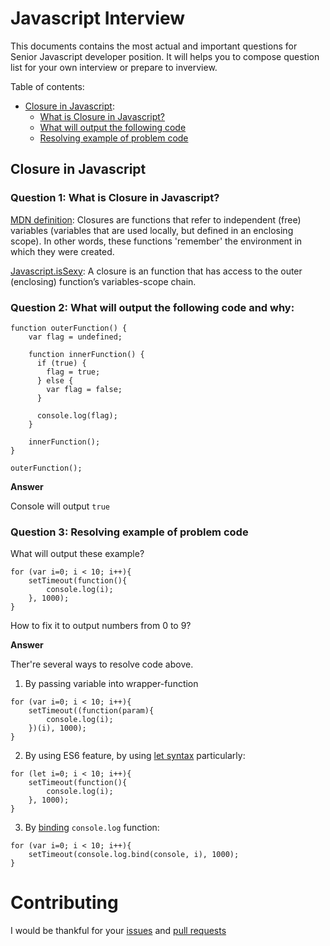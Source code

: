 Javascript Interview
====================

This documents contains the most actual and important questions for Senior Javascript developer position. 
It will helps you to compose question list for your own interview or prepare to inverview.

Table of contents:

* [Closure in Javascript](#closure-in-javascript):
    * [What is Closure in Javascript?](#question-1-what-is-closure-in-javascript)
    * [What will output the following code](#question-2-what-will-output-the-following-code-and-why)
    * [Resolving example of problem code](#question-3-resolving-example-of-problem-code)

## Closure in Javascript

### Question 1: What is Closure in Javascript?

[MDN definition](https://developer.mozilla.org/en/docs/Web/JavaScript/Closures):
Closures are functions that refer to independent (free) variables (variables that are used locally, but defined in an enclosing scope). In other words, these functions 'remember' the environment in which they were created.

[Javascript.isSexy](http://javascriptissexy.com/understand-javascript-closures-with-ease/): A closure is an function that has access to the outer (enclosing) function’s variables-scope chain.


### Question 2: What will output the following code and why:

```
function outerFunction() {
    var flag = undefined;

    function innerFunction() {
      if (true) {
        flag = true;
      } else {
        var flag = false;
      }

      console.log(flag);
    }

    innerFunction();
}

outerFunction();
```

**Answer**

Console will output `true`

### Question 3: Resolving example of problem code

What will output these example? 

```
for (var i=0; i < 10; i++){
    setTimeout(function(){
        console.log(i);
    }, 1000);
}
```

How to fix it to output numbers from 0 to 9?

**Answer**

Ther're several ways to resolve code above.

1) By passing variable into wrapper-function
```
for (var i=0; i < 10; i++){
    setTimeout((function(param){
        console.log(i);
    })(i), 1000);
}
```

2) By using ES6 feature, by using [let syntax](https://developer.mozilla.org/en/docs/Web/JavaScript/Reference/Statements/let) particularly:
```
for (let i=0; i < 10; i++){
    setTimeout(function(){
        console.log(i);
    }, 1000);
}
```

3) By [binding](https://developer.mozilla.org/en/docs/Web/JavaScript/Reference/Global_Objects/Function/bind) `console.log` function: 
```
for (var i=0; i < 10; i++){
    setTimeout(console.log.bind(console, i), 1000);
}
```

# Contributing

I would be thankful for your [issues](https://github.com/ufocoder/javascript.interview/issues) and [pull requests](https://github.com/ufocoder/javascript.interview/pulls)
